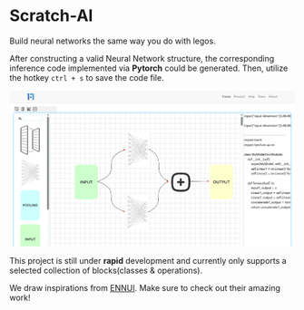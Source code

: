 # Scratch-AI
Build neural networks the same way you do with legos.

After constructing a valid Neural Network structure, the corresponding inference code implemented via **Pytorch** could be generated. Then, utilize the hotkey `ctrl + s` to save the code file.

![interface](image/interface.png)

This project is still under **rapid** development and currently only supports a selected collection of blocks(classes & operations).

We draw inspirations from [ENNUI](https://github.com/martinjm97/ENNUI). Make sure to check out their amazing work!